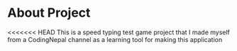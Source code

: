 # About Project
<<<<<<< HEAD
This is a speed typing test game project that I made myself from a CodingNepal channel as a learning tool for making this application